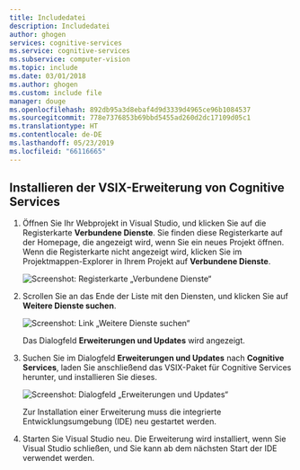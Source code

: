 ```yaml
---
title: Includedatei
description: Includedatei
author: ghogen
services: cognitive-services
ms.service: cognitive-services
ms.subservice: computer-vision
ms.topic: include
ms.date: 03/01/2018
ms.author: ghogen
ms.custom: include file
manager: douge
ms.openlocfilehash: 892db95a3d8ebaf4d9d3339d4965ce96b1084537
ms.sourcegitcommit: 778e7376853b69bbd5455ad260d2dc17109d05c1
ms.translationtype: HT
ms.contentlocale: de-DE
ms.lasthandoff: 05/23/2019
ms.locfileid: "66116665"
---
```

## <a name="install-the-cognitive-services-vsix-extension"></a>Installieren der VSIX-Erweiterung von Cognitive Services

1. Öffnen Sie Ihr Webprojekt in Visual Studio, und klicken Sie auf die Registerkarte **Verbundene Dienste**. Sie finden diese Registerkarte auf der Homepage, die angezeigt wird, wenn Sie ein neues Projekt öffnen. Wenn die Registerkarte nicht angezeigt wird, klicken Sie im Projektmappen-Explorer in Ihrem Projekt auf **Verbundene Dienste**.

   ![Screenshot: Registerkarte „Verbundene Dienste“](./media/vs-install-cognitive-services-vsix/Connected-Services-Tab.PNG)

1. Scrollen Sie an das Ende der Liste mit den Diensten, und klicken Sie auf **Weitere Dienste suchen**.

    ![Screenshot: Link „Weitere Dienste suchen“](./media/vs-install-cognitive-services-vsix/Find-More-Services.PNG)
 
    Das Dialogfeld **Erweiterungen und Updates** wird angezeigt.

1. Suchen Sie im Dialogfeld **Erweiterungen und Updates** nach **Cognitive Services**, laden Sie anschließend das VSIX-Paket für Cognitive Services herunter, und installieren Sie dieses.

   ![Screenshot: Dialogfeld „Erweiterungen und Updates“](./media/vs-install-cognitive-services-vsix/install-cognitive-services-vsix.PNG)

   Zur Installation einer Erweiterung muss die integrierte Entwicklungsumgebung (IDE) neu gestartet werden.

2. Starten Sie Visual Studio neu. Die Erweiterung wird installiert, wenn Sie Visual Studio schließen, und Sie kann ab dem nächsten Start der IDE verwendet werden.

